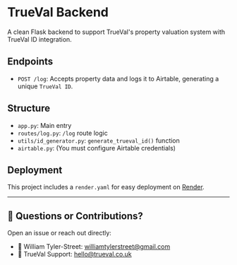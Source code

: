 # TrueVal Backend

A clean Flask backend to support TrueVal's property valuation system with TrueVal ID integration.

## Endpoints

- `POST /log`: Accepts property data and logs it to Airtable, generating a unique `TrueVal ID`.

## Structure

- `app.py`: Main entry
- `routes/log.py`: `/log` route logic
- `utils/id_generator.py`: `generate_trueval_id()` function
- `airtable.py`: (You must configure Airtable credentials)

## Deployment

This project includes a `render.yaml` for easy deployment on [Render](https://render.com).

---

## 💬 Questions or Contributions?

Open an issue or reach out directly:

- 📧 William Tyler-Street: williamtylerstreet@gmail.com  
- 🏢 TrueVal Support: hello@trueval.co.uk
